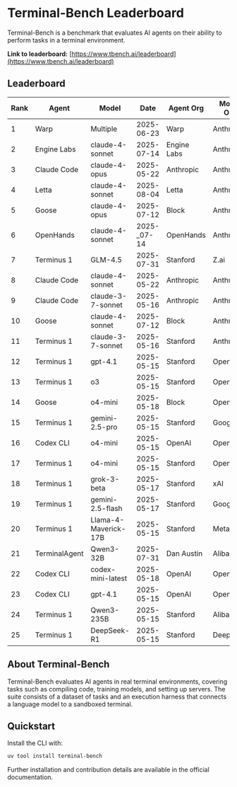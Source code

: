 # Terminal-Bench Leaderboard

Terminal-Bench is a benchmark that evaluates AI agents on their ability to perform tasks in a terminal environment.

**Link to leaderboard:** [https://www.tbench.ai/leaderboard](https://www.tbench.ai/leaderboard)

## Leaderboard

| Rank | Agent | Model | Date | Agent Org | Model Org | Accuracy |
|---|---|---|---|---|---|---|
| 1 | Warp | Multiple | 2025-06-23 | Warp | Anthropic | 52.0% ± 1.0 |
| 2 | Engine Labs | claude-4-sonnet | 2025-07-14 | Engine Labs | Anthropic | 44.8% ± 0.8 |
| 3 | Claude Code | claude-4-opus | 2025-05-22 | Anthropic | Anthropic | 43.2% ± 1.3 |
| 4 | Letta | claude-4-sonnet | 2025-08-04 | Letta | Anthropic | 42.5% ± 0.8 |
| 5 | Goose | claude-4-opus | 2025-07-12 | Block | Anthropic | 42.0% ± 1.3 |
| 6 | OpenHands | claude-4-sonnet | 2025-_07-14 | OpenHands | Anthropic | 41.3% ± 0.7 |
| 7 | Terminus 1 | GLM-4.5 | 2025-07-31 | Stanford | Z.ai | 39.9% ± 1.0 |
| 8 | Claude Code | claude-4-sonnet | 2025-05-22 | Anthropic | Anthropic | 35.5% ± 1.0 |
| 9 | Claude Code | claude-3-7-sonnet | 2025-05-16 | Anthropic | Anthropic | 35.2% ± 1.3 |
| 10 | Goose | claude-4-sonnet | 2025-07-12 | Block | Anthropic | 34.3% ± 1.0 |
| 11 | Terminus 1 | claude-3-7-sonnet | 2025-05-16 | Stanford | Anthropic | 30.6% ± 1.9 |
| 12 | Terminus 1 | gpt-4.1 | 2025-05-15 | Stanford | OpenAI | 30.3% ± 2.1 |
| 13 | Terminus 1 | o3 | 2025-05-15 | Stanford | OpenAI | 30.2% ± 0.9 |
| 14 | Goose | o4-mini | 2025-05-18 | Block | OpenAI | 27.5% ± 1.3 |
| 15 | Terminus 1 | gemini-2.5-pro | 2025-05-15 | Stanford | Google | 25.3% ± 2.8 |
| 16 | Codex CLI | o4-mini | 2025-05-15 | OpenAI | OpenAI | 20.0% ± 1.5 |
| 17 | Terminus 1 | o4-mini | 2025-05-15 | Stanford | OpenAI | 18.5% ± 1.4 |
| 18 | Terminus 1 | grok-3-beta | 2025-05-17 | Stanford | xAI | 17.5% ± 4.2 |
| 19 | Terminus 1 | gemini-2.5-flash | 2025-05-17 | Stanford | Google | 16.8% ± 1.3 |
| 20 | Terminus 1 | Llama-4-Maverick-17B | 2025-05-15 | Stanford | Meta | 15.5% ± 1.7 |
| 21 | TerminalAgent | Qwen3-32B | 2025-07-31 | Dan Austin | Alibaba | 15.5% ± 1.1 |
| 22 | Codex CLI | codex-mini-latest | 2025-05-18 | OpenAI | OpenAI | 11.3% ± 1.6 |
| 23 | Codex CLI | gpt-4.1 | 2025-05-15 | OpenAI | OpenAI | 8.3% ± 1.4 |
| 24 | Terminus 1 | Qwen3-235B | 2025-05-15 | Stanford | Alibaba | 6.6% ± 1.4 |
| 25 | Terminus 1 | DeepSeek-R1 | 2025-05-15 | Stanford | DeepSeek | 5.7% ± 0.7 |

## About Terminal-Bench

Terminal-Bench evaluates AI agents in real terminal environments, covering tasks such as compiling code, training models, and setting up servers. The suite consists of a dataset of tasks and an execution harness that connects a language model to a sandboxed terminal.

## Quickstart

Install the CLI with:

```bash
uv tool install terminal-bench
```

Further installation and contribution details are available in the official documentation.
